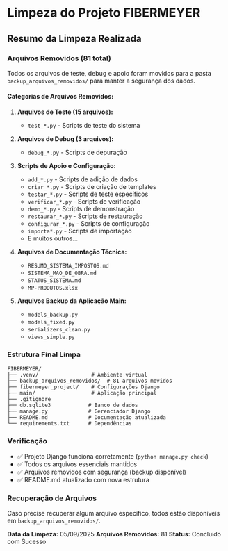 # Limpeza do Projeto FIBERMEYER

## Resumo da Limpeza Realizada

### Arquivos Removidos (81 total)

Todos os arquivos de teste, debug e apoio foram movidos para a pasta `backup_arquivos_removidos/` para manter a segurança dos dados.

#### Categorias de Arquivos Removidos:

1. **Arquivos de Teste (15 arquivos):**
   - `test_*.py` - Scripts de teste do sistema
   
2. **Arquivos de Debug (3 arquivos):**
   - `debug_*.py` - Scripts de depuração

3. **Scripts de Apoio e Configuração:**
   - `add_*.py` - Scripts de adição de dados
   - `criar_*.py` - Scripts de criação de templates
   - `testar_*.py` - Scripts de teste específicos
   - `verificar_*.py` - Scripts de verificação
   - `demo_*.py` - Scripts de demonstração
   - `restaurar_*.py` - Scripts de restauração
   - `configurar_*.py` - Scripts de configuração
   - `importa*.py` - Scripts de importação
   - E muitos outros...

4. **Arquivos de Documentação Técnica:**
   - `RESUMO_SISTEMA_IMPOSTOS.md`
   - `SISTEMA_MAO_DE_OBRA.md`
   - `STATUS_SISTEMA.md`
   - `MP-PRODUTOS.xlsx`

5. **Arquivos Backup da Aplicação Main:**
   - `models_backup.py`
   - `models_fixed.py`
   - `serializers_clean.py`
   - `views_simple.py`

### Estrutura Final Limpa

```
FIBERMEYER/
├── .venv/                 # Ambiente virtual
├── backup_arquivos_removidos/  # 81 arquivos movidos
├── fibermeyer_project/    # Configurações Django
├── main/                  # Aplicação principal
├── .gitignore
├── db.sqlite3            # Banco de dados
├── manage.py             # Gerenciador Django
├── README.md             # Documentação atualizada
└── requirements.txt      # Dependências
```

### Verificação

- ✅ Projeto Django funciona corretamente (`python manage.py check`)
- ✅ Todos os arquivos essenciais mantidos
- ✅ Arquivos removidos com segurança (backup disponível)
- ✅ README.md atualizado com nova estrutura

### Recuperação de Arquivos

Caso precise recuperar algum arquivo específico, todos estão disponíveis em `backup_arquivos_removidos/`.

**Data da Limpeza:** 05/09/2025
**Arquivos Removidos:** 81
**Status:** Concluído com Sucesso
